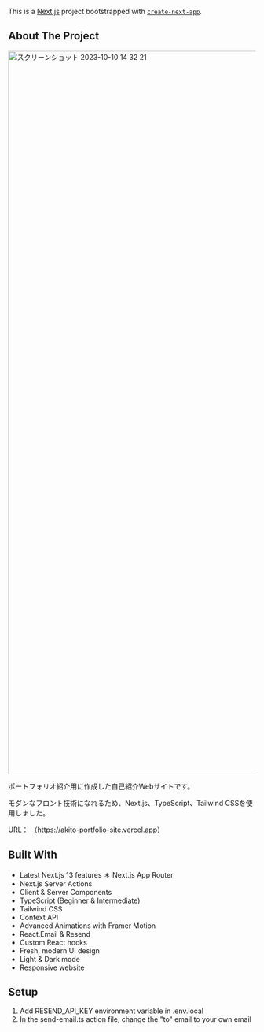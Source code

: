 This is a [Next.js](https://nextjs.org/) project bootstrapped with [`create-next-app`](https://github.com/vercel/next.js/tree/canary/packages/create-next-app).

## About The Project
<img width="1469" alt="スクリーンショット 2023-10-10 14 32 21" src="https://github.com/nasu-dev/portfolio-website/assets/114811498/dc482eee-1412-471c-a0b8-92131966b3a0">

<p>ポートフォリオ紹介用に作成した自己紹介Webサイトです。</p>
<p>モダンなフロント技術になれるため、Next.js、TypeScript、Tailwind CSSを使用しました。</p>
URL： （https://akito-portfolio-site.vercel.app）


## Built With

* Latest Next.js 13 features
＊ Next.js App Router
* Next.js Server Actions
* Client & Server Components
* TypeScript (Beginner & Intermediate)
* Tailwind CSS
* Context API
* Advanced Animations with Framer Motion
* React.Email & Resend
* Custom React hooks
* Fresh, modern UI design
* Light & Dark mode
* Responsive website

## Setup

1. Add RESEND_API_KEY environment variable in .env.local
2. In the send-email.ts action file, change the "to" email to your own email

